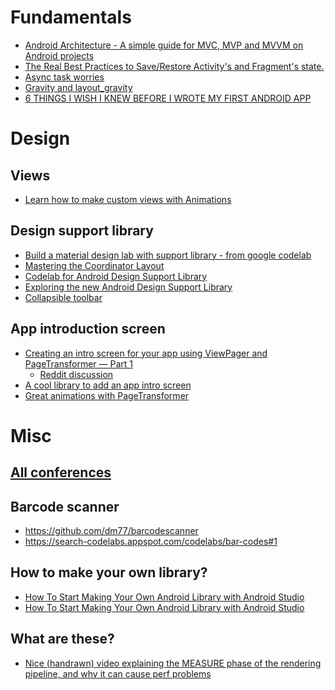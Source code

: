 # Fundamentals
* [Android Architecture - A simple guide for MVC, MVP and MVVM on Android projects](https://medium.com/android-news/android-architecture-2f12e1c7d4db)
* [The Real Best Practices to Save/Restore Activity's and Fragment's state.](http://inthecheesefactory.com/blog/fragment-state-saving-best-practices/en)
* [Async task worries](https://plus.google.com/+prathamkesarkar/posts/bcLaHKVXLbM)
* [Gravity and layout_gravity](http://stackoverflow.com/a/26190050/3394023)
* [6 THINGS I WISH I KNEW BEFORE I WROTE MY FIRST ANDROID APP](http://www.philosophicalhacker.com/2015/07/09/6-things-i-wish-i-knew-before-i-wrote-my-first-android-app/)

# Design
## Views
* [Learn how to make custom views with Animations](https://vimeo.com/127799187)

## Design support library
* [Build a material design lab with support library - from google codelab](http://www.code-labs.io/codelabs/material-design-style/index.html?index=..%2F..%2Findex#0)
* [Mastering the Coordinator Layout](http://saulmm.github.io/mastering-coordinator/)
* [Codelab for Android Design Support Library](http://inthecheesefactory.com/blog/android-design-support-library-codelab/en)
* [Exploring the new Android Design Support Library](https://medium.com/ribot-labs/exploring-the-new-android-design-support-library-b7cda56d2c32)
* [Collapsible toolbar](https://plus.google.com/117115150007173229409/posts/GHc4F69LjwX)

## App introduction screen
* [Creating an intro screen for your app using ViewPager and PageTransformer
— Part 1](https://medium.com/android-news/creating-an-intro-screen-for-your-app-using-viewpager-pagetransformer-9950517ea04f) 
  * [Reddit discussion](https://www.reddit.com/r/androiddev/comments/3fe5n6/creating_an_intro_screen_for_your_apps_using/)
* [A cool library to add an app intro screen](https://github.com/PaoloRotolo/AppIntro)
* [Great animations with PageTransformer](https://medium.com/@BashaChris/the-android-viewpager-has-become-a-fairly-popular-component-among-android-apps-its-simple-6bca403b16d4)

# Misc

## [All conferences](https://github.com/AndroidStudyGroup/conferences/wiki)

## Barcode scanner
* https://github.com/dm77/barcodescanner
* https://search-codelabs.appspot.com/codelabs/bar-codes#1

## How to make your own library?
* [How To Start Making Your Own Android Library with Android Studio](https://medium.com/@tigr/how-to-start-making-your-own-with-library-project-in-android-studio-22706a407780)
* [How To Start Making Your Own Android Library with Android Studio](https://medium.com/@tigr/how-to-publish-your-android-studio-library-to-jcenter-5384172c4739)

## What are these?
* [Nice (handrawn) video explaining the MEASURE phase of the rendering pipeline, and why it can cause perf problems](https://plus.google.com/+ColtMcAnlis/posts/19P8hh6CZaP)

